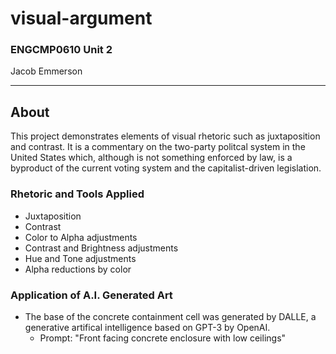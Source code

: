 # visual-argument
### ENGCMP0610 Unit 2
Jacob Emmerson

---

## About

This project demonstrates elements of visual rhetoric such as juxtaposition and contrast. It is a commentary on the two-party politcal system in the United States which, although is not something enforced by law, is a byproduct of the current voting system and the capitalist-driven legislation. 

### Rhetoric and Tools Applied
- Juxtaposition
- Contrast
- Color to Alpha adjustments
- Contrast and Brightness adjustments
- Hue and Tone adjustments
- Alpha reductions by color

### Application of A.I. Generated Art
- The base of the concrete containment cell was generated by DALLE, a generative artifical intelligence based on GPT-3 by OpenAI.
  - Prompt: "Front facing concrete enclosure with low ceilings"
